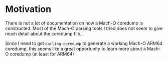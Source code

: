 # Motivation

There is not a lot of documentation on how a Mach-O coredump is constructed. Most of the Mach-O parsing tools I tried does not seem to give much detail about the coredump file...

Since I need to get `darling-coredump` to generate a working Mach-O ARM64 coredump, this seems like a great opportunity to learn more about a Mach-O coredump (at least for ARM64)
